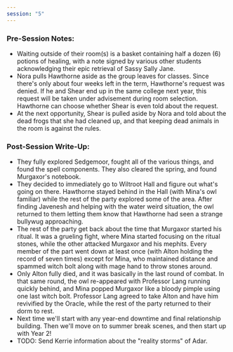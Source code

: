 ```yaml
---
session: "5"
---
```


### Pre-Session Notes:
* Waiting outside of their room(s) is a basket containing half a dozen (6) potions of healing, with a note signed by various other students acknowledging their epic retrieval of Sassy Sally Jane.
* Nora pulls Hawthorne aside as the group leaves for classes. Since there's only about four weeks left in the term, Hawthorne's request was denied. If he and Shear end up in the same college next year, this request will be taken under advisement during room selection. Hawthorne can choose whether Shear is even told about the request.
* At the next opportunity, Shear is pulled aside by Nora and told about the dead frogs that she had cleaned up, and that keeping dead animals in the room is against the rules.

### Post-Session Write-Up:
- They fully explored Sedgemoor, fought all of the various things, and found the spell components. They also cleared the spring, and found Murgaxor's notebook.
- They decided to immediately go to Wiltroot Hall and figure out what's going on there. Hawthorne stayed behind in the Hall (with Mina's owl familiar) while the rest of the party explored some of the area. After finding Javenesh and helping with the water weird situation, the owl returned to them letting them know that Hawthorne had seen a strange bullywug approaching.
- The rest of the party get back about the time that Murgaxor started his ritual. It was a grueling fight, where Mina started focusing on the ritual stones, while the other attacked Murgaxor and his mephits. Every member of the part went down at least once (with Alton holding the record of seven times) except for Mina, who maintained distance and spammed witch bolt along with mage hand to throw stones around.
- Only Alton fully died, and it was basically in the last round of combat. In that same round, the owl re-appeared with Professor Lang running quickly behind, and Mina popped Murgaxor like a bloody pimple using one last witch bolt. Professor Lang agreed to take Alton and have him revivified by the Oracle, while the rest of the party returned to their dorm to rest.
- Next time we'll start with any year-end downtime and final relationship building. Then we'll move on to summer break scenes, and then start up with Year 2!
- TODO: Send Kerrie information about the "reality storms" of Adar.
